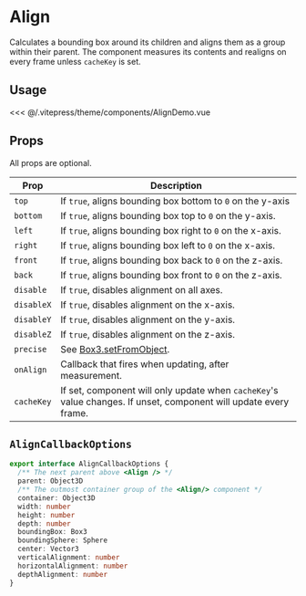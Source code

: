 # Align

<DocsDemo>
  <AlignDemo />
</DocsDemo>

Calculates a bounding box around its children and aligns them as a group within their parent. The component measures its contents and realigns on every frame unless `cacheKey` is set.

## Usage

<<< @/.vitepress/theme/components/AlignDemo.vue

## Props

All props are optional.

| Prop         | Description                         |
| ------------ | ----------------------------------- |
| `top`        | If `true`, aligns bounding box bottom to `0` on the y-axis |
| `bottom`     | If `true`, aligns bounding box top to `0` on the y-axis. |
| `left`       | If `true`, aligns bounding box right to `0` on the x-axis. |
| `right`      | If `true`, aligns bounding box left to `0` on the x-axis. |
| `front`      | If `true`, aligns bounding box back to `0` on the z-axis. |
| `back`       | If `true`, aligns bounding box front to `0` on the z-axis. |
| `disable`    | If `true`, disables alignment on all axes. |
| `disableX`   | If `true`, disables alignment on the x-axis. |
| `disableY`   | If `true`, disables alignment on the y-axis. |
| `disableZ`   | If `true`, disables alignment on the z-axis. |
| `precise`    | See [Box3.setFromObject](https://threejs.org/docs/index.html?q=box3#api/en/math/Box3.setFromObject). |
| `onAlign`    | Callback that fires when updating, after measurement. |
| `cacheKey`   | If set, component will only update when `cacheKey`'s value changes. If unset, component will update every frame. |

## `AlignCallbackOptions`

```ts
export interface AlignCallbackOptions {
  /** The next parent above <Align /> */
  parent: Object3D
  /** The outmost container group of the <Align/> component */
  container: Object3D
  width: number
  height: number
  depth: number
  boundingBox: Box3
  boundingSphere: Sphere
  center: Vector3
  verticalAlignment: number
  horizontalAlignment: number
  depthAlignment: number
}
```
